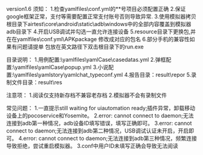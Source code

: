 version1.6
须知：
1.检查yamlfiles\conf.yml的**号项目必须配置正确
2.保证google框架正常，支付等需要配置正常支付账号否则导致异常.
3.使用模拟器拷贝根目录下airtest\core\android\static\adb\windows中的全部内容覆盖到模拟器adb目录下
4.开启USB调试并勾选一直允许连接设备
5.resource目录下更换包,并在在yamlfiles\conf.yml\APKpackage 修改成对应的包名
6.部分手机的兼容性如果有问题请提单
包放在英文路径下双击根目录下的run.exe

目录说明：
1.用例配置:\yamlfiles\yamlCase\casedatas.yml
2.弹框配置:\yamlfiles\yamlCase\popup.yml
3.小说配置:\yamlfiles\yamlstory\yamlchat_typeconf.yml
4.报告目录：result\repor
5.录制文件目录：result\res

注意项：
1.阅读仅支持新存档不兼容老存档
2.模拟器不会有录制文件

常见问题：
1.一直提示still waiting for uiautomation ready;插件异常，卸载移动设备上的pocoservice和Yosemite。
2.error: cannot connect to daemon;无法连接到adb第一种情况，adb设备ID填写错误，填写正确即可。
3.error: cannot connect to daemon;无法连接到adb第二种情况，USB调试认证未开启，开启即可。
4.error: cannot connect to daemon;无法连接到adb第三种情况，频繁连接导致拒绝，尝试重启模拟器。
3.conf中用户ID未填写正确会导致无法阅读